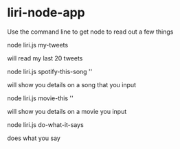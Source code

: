 # liri-node-app

Use the command line to get node to read out a few things

node liri.js my-tweets

will read my last 20 tweets

node liri.js spotify-this-song '<song name here>'

will show you details on a song that you input

node liri.js movie-this '<movie name here>'

will show you details on a movie you input

node liri.js do-what-it-says

does what you say